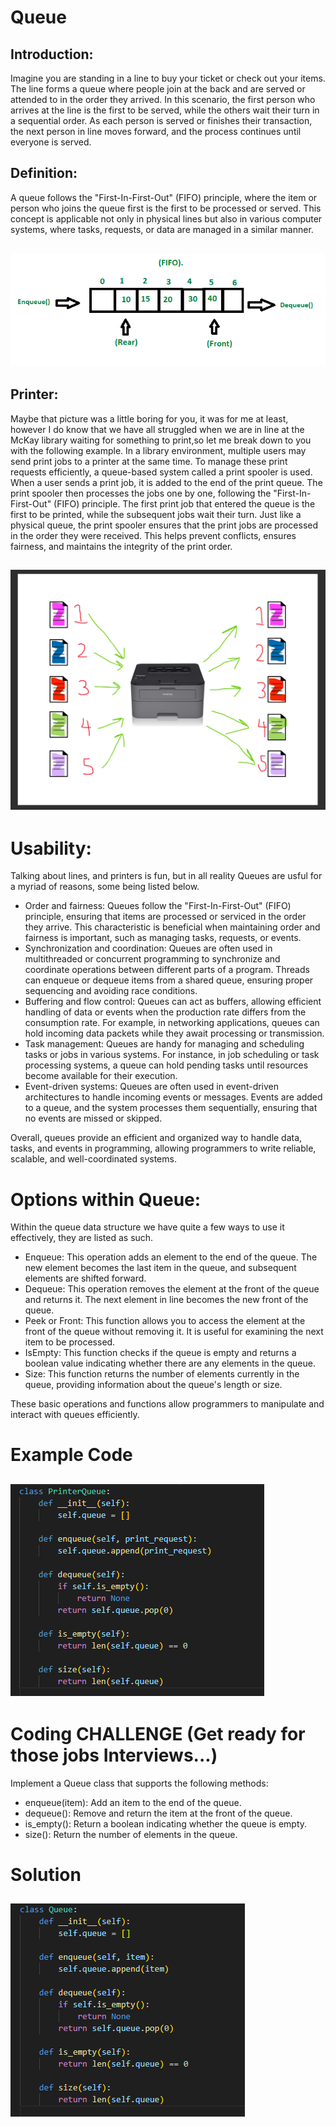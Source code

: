 # Queue

## Introduction:

Imagine you are standing in a line to buy your ticket or check out your items. The line forms a queue where people join at the back and are served or attended to in the order they arrived. In this scenario, the first person who arrives at the line is the first to be served, while the others wait their turn in a sequential order. As each person is served or finishes their transaction, the next person in line moves forward, and the process continues until everyone is served. 

## Definition:

A queue follows the "First-In-First-Out" (FIFO) principle, where the item or person who joins the queue first is the first to be processed or served. This concept is applicable not only in physical lines but also in various computer systems, where tasks, requests, or data are managed in a similar manner.
## ![Queue Example](images/fifo.png)

## Printer:

Maybe that picture was a little boring for you, it was for me at least, however I do know that we have all struggled when we are in line at the McKay library waiting for something to print,so let me break down to you with the following example.  In a library environment, multiple users may send print jobs to a printer at the same time. To manage these print requests efficiently, a queue-based system called a print spooler is used. When a user sends a print job, it is added to the end of the print queue. The print spooler then processes the jobs one by one, following the "First-In-First-Out" (FIFO) principle. The first print job that entered the queue is the first to be printed, while the subsequent jobs wait their turn. Just like a physical queue, the print spooler ensures that the print jobs are processed in the order they were received. This helps prevent conflicts, ensures fairness, and maintains the integrity of the print order.
## ![Printer Example](images/printer_queue.png)

# Usability:

Talking about lines, and printers is fun, but in all reality Queues are usful for a myriad of reasons, some being listed below. 
* Order and fairness: Queues follow the "First-In-First-Out" (FIFO) principle, ensuring that items are processed or serviced in the order they arrive. This characteristic is beneficial when maintaining order and fairness is important, such as managing tasks, requests, or events.
* Synchronization and coordination: Queues are often used in multithreaded or concurrent programming to synchronize and coordinate operations between different parts of a program. Threads can enqueue or dequeue items from a shared queue, ensuring proper sequencing and avoiding race conditions.
* Buffering and flow control: Queues can act as buffers, allowing efficient handling of data or events when the production rate differs from the consumption rate. For example, in networking applications, queues can hold incoming data packets while they await processing or transmission.
* Task management: Queues are handy for managing and scheduling tasks or jobs in various systems. For instance, in job scheduling or task processing systems, a queue can hold pending tasks until resources become available for their execution.
* Event-driven systems: Queues are often used in event-driven architectures to handle incoming events or messages. Events are added to a queue, and the system processes them sequentially, ensuring that no events are missed or skipped.

Overall, queues provide an efficient and organized way to handle data, tasks, and events in programming, allowing programmers to write reliable, scalable, and well-coordinated systems.

# Options within Queue:

Within the queue data structure we have quite a few ways to use it effectively, they are listed as such. 

* Enqueue: This operation adds an element to the end of the queue. The new element becomes the last item in the queue, and subsequent elements are shifted forward.
* Dequeue: This operation removes the element at the front of the queue and returns it. The next element in line becomes the new front of the queue.
* Peek or Front: This function allows you to access the element at the front of the queue without removing it. It is useful for examining the next item to be processed.
* IsEmpty: This function checks if the queue is empty and returns a boolean value indicating whether there are any elements in the queue.
* Size: This function returns the number of elements currently in the queue, providing information about the queue's length or size. 

These basic operations and functions allow programmers to manipulate and interact with queues efficiently.

# Example Code

## ![Code Example](images/printer.png)

# Coding CHALLENGE (Get ready for those jobs Interviews...)

Implement a Queue class that supports the following methods:

* enqueue(item): Add an item to the end of the queue.
* dequeue(): Remove and return the item at the front of the queue.
* is_empty(): Return a boolean indicating whether the queue is empty.
* size(): Return the number of elements in the queue.

# Solution

## ![Code Solution](images/solution.png)